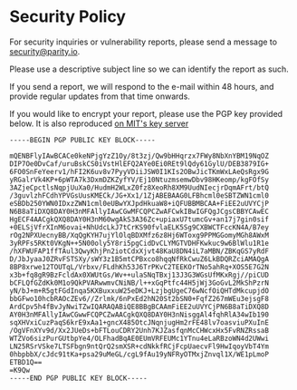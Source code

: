 # Security Policy

For security inquiries or vulnerability reports, please send a message to security@parity.io.

Please use a descriptive subject line so we can identify the report as such.

If you send a report, we will respond to the e-mail within 48 hours, and provide regular updates from that time onwards.

If you would like to encrypt your report, please use the PGP key provided below.
It is also reproduced [on MIT's key server](https://pgp.mit.edu/pks/lookup?op=get&search=0x5D0F03018D07DE73)

```
-----BEGIN PGP PUBLIC KEY BLOCK-----

mQENBFlyIAwBCACe0keNPjgYzZ1Oy/8t3zj/Qw9bHHqrzx7FWy8NbXnYBM19NqOZ
DIP7Oe0DvCaf/uruBskCS0iVstHlEFQ2AYe0Ei0REt9lQdy61GylU/DEB3879IG+
6FO0SnFeYeerv1/hFI2K6uv8v7PyyVDiiJSW0I1KIs2OBwJicTKmWxLAeQsRgx9G
yRGalrVk4KP+6pWTA7k3DxmDZKZyfYV/Ej10NtuzmsemwDbv98HKeomp/kgFOfSy
3AZjeCpctlsNqpjUuXa0/HudmH2WLxZ0fz8XeoRh8XM9UudNIecjrDqmAFrt/btQ
/3guvlzhFCdhYPVGsUusKMECk/JG+Xx1/1ZjABEBAAG0LFBhcml0eSBTZWN1cml0
eSBDb250YWN0IDxzZWN1cml0eUBwYXJpdHkuaW8+iQFUBBMBCAA+FiEE2uUVYCjP
N6B8aTiDXQ8DAY0H3nMFAllyIAwCGwMFCQPCZwAFCwkIBwIGFQgJCgsCBBYCAwEC
HgECF4AACgkQXQ8DAY0H3nM60wgAkS3A36Zc+upiaxU7tumcGv+an17j7gin0sif
+0ELSjVfrXInM6ovai+NhUdcLkJ7tCrKS90fvlaELK5Sg9CXBWCTFccKN4A/B7ey
rOg2NPXUecnyBB/XqQgKYH7ujYlOlqBDXMfz6z8Hj6WToxg9PPMGGomyMGh8AWxM
3yRPFs5RKt0VKgN++5N00oly5Y8ri5pgCidDvCLYMGTVDHFKwkuc9w6BlWlu1R1e
/hXFWUFAP1ffTAul3QwyKhjPn2iotCdxXjvt48KaU8DN4iL7aMBN/ZBKqGS7yRdF
D/JbJyaaJ0ZRvFSTSXy/sWY3z1B5mtCPBxco8hqqNfRkCwuZ6LkBDQRZciAMAQgA
8BP8xrwe12TOUTqL/Vrbxv/FLdhKh53J6TrPKvC2TEEKOrTNo5ahRq+XOS5E7G2N
x3b+fq8gR9BzFcldAx0XWUtGs/Wv++ulaSNqTBxj13J3G3WGsUfMKxRgj//piCUD
bCFLQfGZdKk0M1o9QkPVARwwmvCNiNB/l++xGqPtfc44H5jWj3GoGvL2MkShPzrN
yN/bJ+m+R5gtFGdInqa5KXBuxxuW25eDKJ+LzjbgUgeC76wNcfOiQHTdMkcupjdO
bbGFwo10hcbRAOcZEv6//Zrlmk/6nPxEd2hN20St2bSN0+FqfZ267mWEu3ejsgF8
ArdCpv5h4fBvJyNwiTZwIQARAQABiQE8BBgBCAAmFiEE2uUVYCjPN6B8aTiDXQ8D
AY0H3nMFAllyIAwCGwwFCQPCZwAACgkQXQ8DAY0H3nNisggAl4fqhRlA34wIb190
sqXHVxiCuzPaqS6krE9xAa1+gncX485OtcJNqnjugHm2rFE48lv7oasviuPXuInE
/OgVFnXYv9d/Xx2JUeDs+bFTLouCDRY2Unh7KJZasfqnMcCHWcxHx5FvRNZRssaB
WTZVo6sizPurGUtbpYe4/OLFhadBqAE0EUmVRFEUMc1YTnu4eLaRBzoWN4d2UWwi
LN25RSrVSke7LTSFbgn9ntQrQ2smXSR+cdNkkfRCjFcpUaecvFl9HwIqoyVbT4Ym
0hbpbbX/cJdc91tKa+psa29uMeGL/cgL9fAu19yNFRyOTMxjZnvql1X/WE1pLmoP
ETBD1Q==
=K9Qw
-----END PGP PUBLIC KEY BLOCK-----
```
